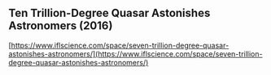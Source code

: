 ## Ten Trillion-Degree Quasar Astonishes Astronomers (2016)
  
  [https://www.iflscience.com/space/seven-trillion-degree-quasar-astonishes-astronomers/](https://www.iflscience.com/space/seven-trillion-degree-quasar-astonishes-astronomers/)